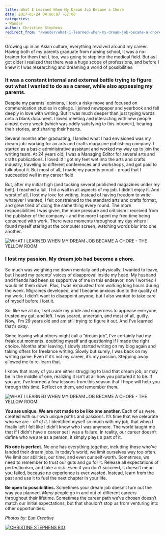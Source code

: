 ```yaml
---
title: What I Learned When My Dream Job Became a Chore
date: 2017-05-24 04:00:07 -07:00
categories:
- Wander
author: Christine Stephens
redirect_from: "/wander/what-i-learned-when-my-dream-job-became-a-chore/"
---
```


Growing up in an Asian culture, everything revolved around my career. Having both of my parents graduate from nursing school, it was a no-brainer for them that I, too, was going to step into the medical field. But as I got older I realized that there was a huge scope of professions, and before I knew it I was researching and dreaming a world of possibilities.

### **It was a constant internal and external battle trying to figure out what I wanted to do as a career, while also appeasing my parents.**

Despite my parents’ opinions, I took a risky move and focused on communication studies in college. I joined newspaper and yearbook and fell deeply in love with writing. But it was much deeper than just typing words onto a blank document. I loved meeting and interacting with new people almost every week (which was oddly satisfying to this introvert), hearing their stories, and sharing their hearts.

Several months after graduating, I landed what I had envisioned was my dream job: working for an arts and crafts magazine publishing company. I started as a basic administrative assistant and worked my way up to join the writing team. At 24 years old, I was a Managing Editor for several arts and crafts publications. I loved it! I got my feet wet into the arts and crafts industry, traveling to different conferences and workshops, and got paid to talk about it. But most of all, I made my parents proud - proud that I succeeded well in my career field.

But, after my initial high (and tucking several published magazines under my belt), I reached a lull. I hit a wall in all aspects of my job. I didn’t enjoy it. And worst of all, I lost my love for writing. Instead of having freedom to write whatever I wanted, I felt constrained to the standard arts and crafts format, and grew tired of doing the same thing every round. The more responsibilities I was given, the more pressure and criticism I received from the publisher of the company - and the more I spent my free time being consumed with work. There were moments throughout my day where I found myself staring at the computer screen, watching words blur into one another.

![WHAT I LEARNED WHEN MY DREAM JOB BECAME A CHORE - THE YELLOW ROOM](https://yellow-blog-images.imgix.net/2017/05/HJ-Kaleidos-023.jpg "WHAT I LEARNED WHEN MY DREAM JOB BECAME A CHORE - THE YELLOW ROOM")

### **I lost my passion. My dream job had become a chore.**

So much was weighing me down mentally and physically. I wanted to leave, but I heard my parents’ voices of disapproval inside my head. My husband and friends had been so supportive of me in this endeavor, now I worried I would let them down. Plus, I was exhausted from working long hours during the week. Migraines developed, and I became anxious due to the quality of my work. I didn’t want to disappoint anyone, but I also wanted to take care of myself before I lost it.

So, like we all do, I set aside my pride and eagerness to appease everyone, trusted my gut, and left. I was scared, uncertain, and most of all, guilty. Now,  I'm 29 years old and am still trying to figure it out. And I've learned that's _okay_.

Since leaving what others might call a “dream job”, I've certainly had my freak out moments, doubting myself and questioning if I made the right choice. Months after leaving, I slowly started writing on my blog again and taking offers for freelance writing. Slowly but surely, I was back on my writing game. Even if it’s not my career, it’s my passion. Stepping away allowed me to re-learn that.

I know that many of you are either struggling to land that dream job, or may be in the middle of one, realizing it isn't at all how you pictured it to be. If you are, I've learned a few lessons from this season that I hope will help you through this time. Reflect on them, and remember them. 

![WHAT I LEARNED WHEN MY DREAM JOB BECAME A CHORE - THE YELLOW ROOM](https://yellow-blog-images.imgix.net/2017/05/HJ-Kaleidos-017.jpg)

**You are unique. We are not made to be like one another.** Each of us were created with our own unique paths and passions. It’s time that we celebrate who we are - _all of it_. I identified myself so much with my job, that when I finally left I felt like I didn’t know who I was anymore. The world taught me that if I didn't have a career set I was a failure. In reality, our career doesn’t define who we are as a person, it simply plays a part of it.

**No one is perfect.** No one has everything together, including those who’ve landed their dream jobs. In today’s world, we limit ourselves way too often. We limit our abilities, our time, and even our self-worth. Sometimes, we need to remember to trust our guts and go for it. Release all expectations of perfectionism, and take a risk. Even if you don’t succeed, it doesn’t mean you failed, because no experience is ever wasted. Instead, learn from the past and use it to fuel the next chapter in your life.

**Be open to possibilities.** Sometimes your dream job doesn’t turn out the way you planned. _Many_ people go in and out of different careers throughout their lifetime. Sometimes the career path we’ve chosen doesn’t match our initial expectations, but that shouldn’t stop us from venturing into other opportunities.

_Photos by: [Eun Creative](http://www.euncreative.com/)_

[![CHRISTINE STEPHENS BIO](https://yellow-blog-images.imgix.net/2017/05/CHRISTINE-STEPHENS-BIO.jpg)](https://delightfulfindings.wordpress.com/)
